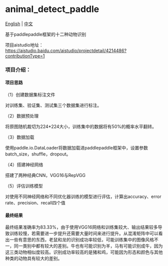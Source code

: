 # animal_detect_paddle
[English](README.md) | [中文](README_CN.md)

基于paddlepaddle框架的十二种动物识别

项目aistudio地址：https://aistudio.baidu.com/aistudio/projectdetail/4214486?contributionType=1

### 项目介绍：

#### 项目思路

（1）创建数据集标注文件

对训练集、验证集、测试集三个数据集进行标注。

（2）数据预处理

将原图随机裁切为224*224大小，训练集中的数据将有50%的概率水平翻转。

（3）数据加载

使用paddle.io.DataLoader将数据加载进paddlepaddle框架中，设置参数batch_size，shuffle，dropout。

（4）搭建神经网络

搭建了两种经典CNN，VGG16与RepVGG

（5）评估训练模型

对使用不同神经网络和不同优化器训练的模型进行评估，计算出accuracy、error rate、precision、recall四个值

#### 最终结果

最终结果准确率为83.33%，由于使用VGG16网络和训练集较大、输出结果较多导致训练较慢，若需要进一步提升还需要大量时间来进行提升。从混淆矩阵中可以看出一些有意思的东西，老鼠和龙的识别成功率较低，可能训练集中的图像风格不一，同一类别中都有较大的差别。牛也有可能识别为羊，马有可能识别成牛，因为这三类动物相似度较高。识别成功率较高的是猪和鸡，可能因为形态和颜色与其他种类的动物具有较大的差别。
